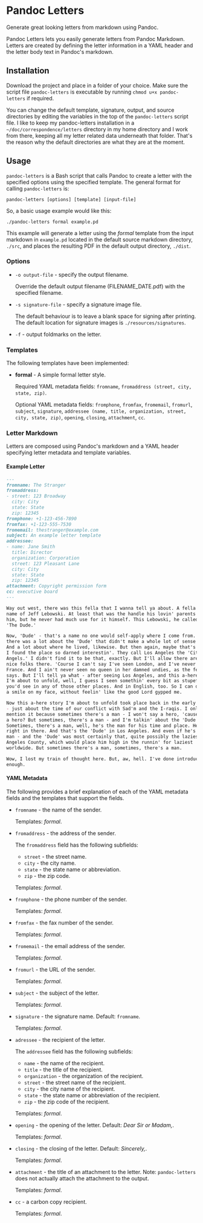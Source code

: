 Pandoc Letters
==============

Generate great looking letters from markdown using Pandoc.

Pandoc Letters lets you easily generate letters from Pandoc Markdown. Letters
are created by defining the letter information in a YAML header and the letter
body text in Pandoc's markdown.

Installation
------------

Download the project and place in a folder of your choice. Make sure the script
file `pandoc-letters` is executable by running `chmod u+x pandoc-letters` if
required.

You can change the default template, signature, output, and source directories
by editing the variables in the top of the `pandoc-letters` script file. I like
to keep my pandoc-letters installation in a `~/doc/correspondence/letters`
directory in my home directory and I work from there, keeping all my letter
related data underneath that folder. That's the reason why the default
directories are what they are at the moment.

Usage
--------------------

`pandoc-letters` is a Bash script that calls Pandoc to create a letter with the
specified options using the specified template. The general format for calling
`pandoc-letters` is:

    pandoc-letters [options] [template] [input-file]

So, a basic usage example would like this:

    ./pandoc-letters formal example.pd

This example will generate a letter using the *formal* template from the input
markdown in `example.pd` located in the default source markdown directory,
`./src`, and places the resulting PDF in the default output directory,
`./dist`.

### Options

*   `-o output-file` - specify the output filename.

    Override the default output filename (FILENAME_DATE.pdf) with the specified
    filename.

*   `-s signature-file` - specify a signature image file.

    The default behaviour is to leave a blank space for signing after printing.
    The default location for signature images is `./resources/signatures`.

*   `-f` - output foldmarks on the letter.

### Templates

The following templates have been implemented:

* **formal** - A simple formal letter style.

    Required YAML metadata fields: `fromname`, `fromaddress (street, city,
    state, zip)`.

    Optional YAML metadata fields: `fromphone`, `fromfax`, `fromemail`,
    `fromurl`, `subject`, `signature`, `addressee (name, title, organization,
    street, city, state, zip)`, `opening`, `closing`, `attachment`, `cc`.

### Letter Markdown

Letters are composed using Pandoc's markdown and a YAML header specifying
letter metadata and template variables.

#### Example Letter

```Markdown
---
fromname: The Stranger
fromaddress:
- street: 123 Broadway
  city: City
  state: State
  zip: 12345
fromphone: +1-123-456-7890
fromfax: +1-123-555-7530
fromemail: thestranger@example.com
subject: An example letter template
addressee:
- name: Jane Smith
  title: Director
  organization: Corporation
  street: 123 Pleasant Lane
  city: City
  state: State
  zip: 12345
attachment: Copyright permission form
cc: executive board
---

Way out west, there was this fella that I wanna tell ya about. A fella by the
name of Jeff Lebowski. At least that was the handle his lovin' parents gave
him, but he never had much use for it himself. This Lebowski, he called himself
'The Dude.'

Now, 'Dude' - that's a name no one would self-apply where I come from. But then
there was a lot about the 'Dude' that didn't make a whole lot of sense to me.
And a lot about where he lived, likewise. But then again, maybe that's why
I found the place so darned interestin'. They call Los Angeles the 'City Of
Angels.' I didn't find it to be that, exactly. But I'll allow there are some
nice folks there. 'Course I can't say I've seen London, and I've never been to
France. And I ain't never seen no queen in her damned undies, as the fella
says. But I'll tell ya what - after seeing Los Angeles, and this a-here story
I'm about to unfold, well, I guess I seen somethin' every bit as stupefyin' as
you'd see in any of those other places. And in English, too. So I can die with
a smile on my face, without feelin' like the good Lord gypped me.

Now this a-here story I'm about to unfold took place back in the early '90s
- just about the time of our conflict with Sad'm and the I-raqis. I only
mention it because sometimes there's a man - I won't say a hero, 'cause, what's
a hero? But sometimes, there's a man - and I'm talkin' about the 'Dude' here.
Sometimes, there's a man, well, he's the man for his time and place. He fits
right in there. And that's the 'Dude' in Los Angeles. And even if he's a lazy
man - and the 'Dude' was most certainly that, quite possibly the laziest in Los
Angeles County, which would place him high in the runnin' for laziest
worldwide. But sometimes there's a man, sometimes, there's a man.

Wow, I lost my train of thought here. But, aw, hell. I've done introduced him
enough.

```

#### YAML Metadata

The following provides a brief explanation of each of the YAML metadata fields and the templates that support the fields.

* `fromname` - the name of the sender.

    Templates: *formal*.

* `fromaddress` - the address of the sender.

    The `fromaddress` field has the following subfields:

    * `street` - the street name.
    * `city` - the city name.
    * `state` - the state name or abbreviation.
    * `zip` - the zip code.

    Templates: *formal*.

* `fromphone` - the phone number of the sender.

    Templates: *formal*.

* `fromfax` - the fax number of the sender.

    Templates: *formal*.

* `fromemail` - the email address of the sender.

    Templates: *formal*.

* `fromurl` - the URL of the sender.

    Templates: *formal*.

* `subject` - the subject of the letter.

    Templates: *formal*.

* `signature` - the signature name. Default: `fromname`.

    Templates: *formal*.

* `adressee` - the recipient of the letter.

    The `addressee` field has the following subfields:

    * `name` - the name of the recipient.
    * `title` - the title of the recipient.
    * `organization` - the organization of the recipient.
    * `street` - the street name of the recipient.
    * `city` - the city name of the recipient.
    * `state` - the state name or abbreviation of the recipient.
    * `zip` - the zip code of the recipient.

    Templates: *formal*.

* `opening` - the opening of the letter. Default: *Dear Sir or Madam,*.

    Templates: *formal*.

* `closing` - the closing of the letter. Default: *Sincerely,*.

    Templates: *formal*.

* `attachment` - the title of an attachment to the letter. Note: `pandoc-letters` does not actually attach the attachment to the output.

    Templates: *formal*.

* `cc` - a carbon copy recipient.

    Templates: *formal*.



